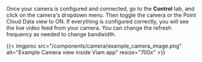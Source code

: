 Once your camera is configured and connected, go to the **Control** tab, and click on the camera's dropdown menu.
Then toggle the camera or the Point Cloud Data view to ON.
If everything is configured correctly, you will see the live video feed from your camera.
You can change the refresh frequency as needed to change bandwidth.

{{< imgproc src="/components/camera/example_camera_image.png" alt="Example Camera view inside Viam app" resize="700x" >}}
